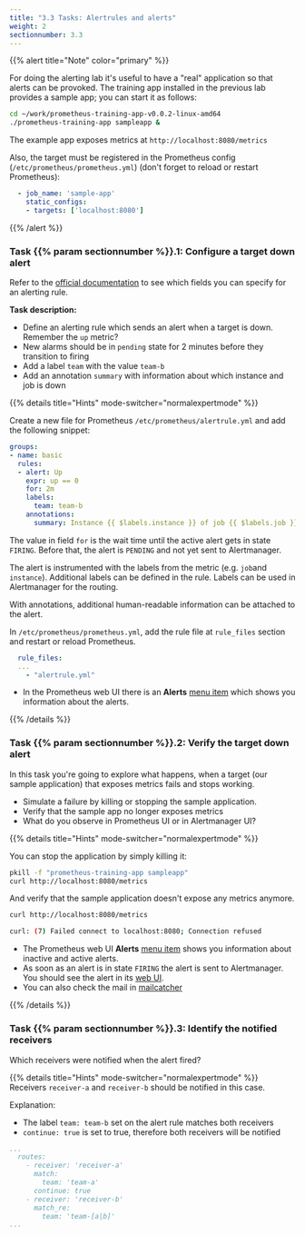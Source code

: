 ```yaml
---
title: "3.3 Tasks: Alertrules and alerts"
weight: 2
sectionnumber: 3.3
---
```


{{% alert title="Note" color="primary" %}}

For doing the alerting lab it's useful to have a "real" application so that alerts can be provoked. The training app installed in the previous lab provides a sample app; you can start it as follows:

```bash
cd ~/work/prometheus-training-app-v0.0.2-linux-amd64
./prometheus-training-app sampleapp &
```

The example app exposes metrics at `http://localhost:8080/metrics`

Also, the target must be registered in the Prometheus config (`/etc/prometheus/prometheus.yml`) (don't forget to reload or restart Prometheus):

```yaml
  - job_name: 'sample-app'
    static_configs:
    - targets: ['localhost:8080']
```

{{% /alert %}}

### Task {{% param sectionnumber %}}.1: Configure a target down alert

Refer to the [official documentation](https://prometheus.io/docs/prometheus/latest/configuration/alerting_rules/) to see which fields you can specify for an alerting rule.

**Task description:**

* Define an alerting rule which sends an alert when a target is down. Remember the `up` metric?
* New alarms should be in `pending` state for 2 minutes before they transition to firing
* Add a label `team` with the value `team-b`
* Add an annotation `summary` with information about which instance and job is down

{{% details title="Hints" mode-switcher="normalexpertmode" %}}

Create a new file for Prometheus `/etc/prometheus/alertrule.yml` and add the following snippet:

```yaml
groups:
- name: basic
  rules:
  - alert: Up
    expr: up == 0
    for: 2m
    labels:
      team: team-b
    annotations:
      summary: Instance {{ $labels.instance }} of job {{ $labels.job }} is down
```

The value in field `for` is the wait time until the active alert gets in state `FIRING`. Before that, the alert is `PENDING` and not yet sent to Alertmanager.

The alert is instrumented with the labels from the metric (e.g. `job`and `instance`). Additional labels can be defined in the rule. Labels can be used in Alertmanager for the routing.

With annotations, additional human-readable information can be attached to the alert.

In `/etc/prometheus/prometheus.yml`, add the rule file at `rule_files` section and restart or reload Prometheus.

```yaml
  rule_files:
  ...
    - "alertrule.yml"
```

* In the Prometheus web UI there is an **Alerts** [menu item](http://LOCALHOST:9090/alerts) which shows you information about the alerts.

{{% /details %}}

### Task {{% param sectionnumber %}}.2: Verify the target down alert

In this task you're going to explore what happens, when a target (our sample application) that exposes metrics fails and stops working.

* Simulate a failure by killing or stopping the sample application.
* Verify that the sample app no longer exposes metrics
* What do you observe in Prometheus UI or in Alertmanager UI?

{{% details title="Hints" mode-switcher="normalexpertmode" %}}

You can stop the application by simply killing it:

```bash
pkill -f "prometheus-training-app sampleapp"
curl http://localhost:8080/metrics
```

And verify that the sample application doesn't expose any metrics anymore.

```bash
curl http://localhost:8080/metrics
```

```bash
curl: (7) Failed connect to localhost:8080; Connection refused
```

* The Prometheus web UI **Alerts** [menu item](http://LOCALHOST:9090/alerts) shows you information about inactive and active alerts.
* As soon as an alert is in state `FIRING` the alert is sent to Alertmanager. You should see the alert in its [web UI](http://LOCALHOST:9093).
* You can also check the mail in [mailcatcher](http://LOCALHOST:1080)

{{% /details %}}

### Task {{% param sectionnumber %}}.3: Identify the notified receivers

Which receivers were notified when the alert fired?

{{% details title="Hints" mode-switcher="normalexpertmode" %}}
Receivers `receiver-a` and `receiver-b` should be notified in this case.

Explanation:

* The label `team: team-b` set on the alert rule matches both receivers
* `continue: true` is set to true, therefore both receivers will be notified

```yaml
...
  routes:
    - receiver: 'receiver-a'
      match:
        team: 'team-a'
      continue: true
    - receiver: 'receiver-b'
      match_re:
        team: 'team-[a|b]'
...
```
